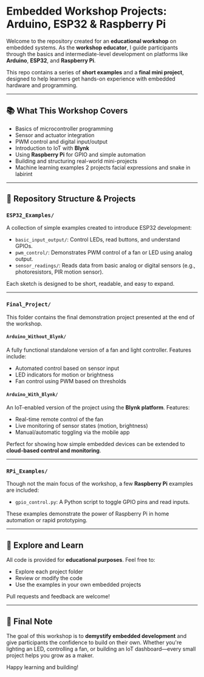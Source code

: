 # Embedded Workshop Projects: Arduino, ESP32 & Raspberry Pi

Welcome to the repository created for an **educational workshop** on embedded systems. As the **workshop educator**, I guide participants through the basics and intermediate-level development on platforms like **Arduino**, **ESP32**, and **Raspberry Pi**.

This repo contains a series of **short examples** and a **final mini project**, designed to help learners get hands-on experience with embedded hardware and programming.

---

## 📚 What This Workshop Covers

- Basics of microcontroller programming
- Sensor and actuator integration
- PWM control and digital input/output
- Introduction to IoT with **Blynk**
- Using **Raspberry Pi** for GPIO and simple automation
- Building and structuring real-world mini-projects
- Machine learning examples 2 projects facial expressions and snake in labirint

---

## 📁 Repository Structure & Projects

### `ESP32_Examples/`
A collection of simple examples created to introduce ESP32 development:

- `basic_input_output/`: Control LEDs, read buttons, and understand GPIOs.
- `pwm_control/`: Demonstrates PWM control of a fan or LED using analog output.
- `sensor_readings/`: Reads data from basic analog or digital sensors (e.g., photoresistors, PIR motion sensor).

Each sketch is designed to be short, readable, and easy to expand.

---

### `Final_Project/`

This folder contains the final demonstration project presented at the end of the workshop.

#### `Arduino_Without_Blynk/`
A fully functional standalone version of a fan and light controller. Features include:
- Automated control based on sensor input
- LED indicators for motion or brightness
- Fan control using PWM based on thresholds

#### `Arduino_With_Blynk/`
An IoT-enabled version of the project using the **Blynk platform**. Features:
- Real-time remote control of the fan
- Live monitoring of sensor states (motion, brightness)
- Manual/automatic toggling via the mobile app

Perfect for showing how simple embedded devices can be extended to **cloud-based control and monitoring**.

---

### `RPi_Examples/`
Though not the main focus of the workshop, a few **Raspberry Pi** examples are included:

- `gpio_control.py`: A Python script to toggle GPIO pins and read inputs.

These examples demonstrate the power of Raspberry Pi in home automation or rapid prototyping.

---

## 🙌 Explore and Learn

All code is provided for **educational purposes**. Feel free to:
- Explore each project folder
- Review or modify the code
- Use the examples in your own embedded projects

Pull requests and feedback are welcome!

---

## 🚀 Final Note

The goal of this workshop is to **demystify embedded development** and give participants the confidence to build on their own. Whether you're lighting an LED, controlling a fan, or building an IoT dashboard—every small project helps you grow as a maker.

Happy learning and building!
